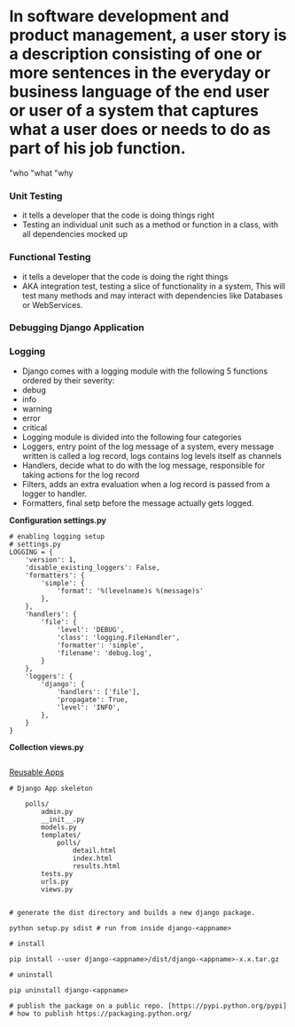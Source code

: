 # In software development and product management, a user story is a description consisting of one or more sentences in the everyday or business language of the end user or user of a system that captures what a user does or needs to do as part of his job function.

"who
"what
"why


### Unit Testing

 * it tells a developer that the code is doing things right
 * Testing an individual unit such as a method or function in a class, with all dependencies mocked up



### Functional Testing

 * it tells a developer that the code is doing the right things
 * AKA integration test, testing a slice of functionality in a system, This will test many methods and may interact with dependencies like Databases or WebServices.

### Debugging Django Application


### Logging

 * Django comes with a logging module with the following 5 functions ordered by their severity:
  * debug
  * info
  * warning
  * error
  * critical
 * Logging module is divided into the following four categories
  * Loggers, entry point of the log message of a system, every message written is called a log record, logs contains log levels itself as channels
  * Handlers, decide what to do with the log message, responsible for taking actions for the log record
  * Filters, adds an extra evaluation when a log record is passed from a logger to handler.
  * Formatters, final setp before the message actually gets logged.
  
**Configuration settings.py**
```
# enabling logging setup
# settings.py
LOGGING = {
    'version': 1,
    'disable_existing_loggers': False,
    'formatters': {
        'simple': {
            'format': '%(levelname)s %(message)s'
        },
    },
    'handlers': {
        'file': {
            'level': 'DEBUG',
            'class': 'logging.FileHandler',
            'formatter': 'simple',
            'filename': 'debug.log',
        }
    },
    'loggers': {
        'django': {
            'handlers': ['file'],
            'propagate': True,
            'level': 'INFO',
        },
    }
}
```

**Collection views.py**
```
```





[Reusable Apps](https://docs.djangoproject.com/en/1.10/intro/reusable-apps/)


```
# Django App skeleton

    polls/
        admin.py
        __init__.py
        models.py
        templates/
            polls/
                detail.html
                index.html
                results.html
        tests.py
        urls.py
        views.py


# generate the dist directory and builds a new django package.

python setup.py sdist # run from inside django-<appname>

# install

pip install --user django-<appname>/dist/django-<appname>-x.x.tar.gz

# uninstall

pip uninstall django-<appname>

# publish the package on a public repo. [https://pypi.python.org/pypi]
# how to publish https://packaging.python.org/

```